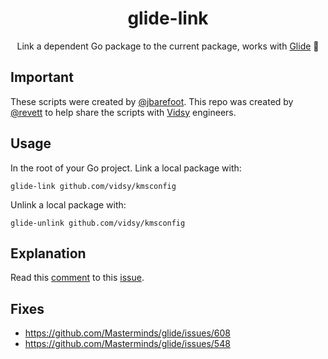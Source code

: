 <h1 align="center">
  glide-link
</h1>

<p align="center">
  Link a dependent Go package to the current package, works with <a href="https://github.com/Masterminds/glide" target="_blank">Glide</a> 🎉
</p>

## Important

These scripts were created by [@jbarefoot](https://github.com/jbarefoot). This repo was created by [@revett](https://github.com/revett) to help share the scripts with [Vidsy](http://vidsy.co/) engineers.

## Usage

In the root of your Go project. Link a local package with:

```
glide-link github.com/vidsy/kmsconfig
```

Unlink a local package with:

```
glide-unlink github.com/vidsy/kmsconfig
```

## Explanation

Read this [comment](https://github.com/Masterminds/glide/issues/548#issuecomment-257388512) to this [issue](https://github.com/Masterminds/glide/issues/548).

## Fixes

- https://github.com/Masterminds/glide/issues/608
- https://github.com/Masterminds/glide/issues/548
